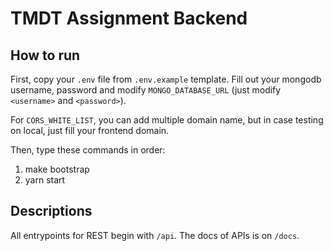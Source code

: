 # TMDT Assignment Backend

## How to run

First, copy your `.env` file from `.env.example` template. Fill out your mongodb username, password and modify `MONGO_DATABASE_URL` (just modify `<username>` and `<password>`).

For `CORS_WHITE_LIST`, you can add multiple domain name, but in case testing on local, just fill your frontend domain.

Then, type these commands in order:

1. make bootstrap
2. yarn start

## Descriptions

All entrypoints for REST begin with `/api`. The docs of APIs is on `/docs`.
